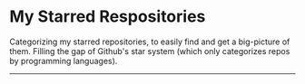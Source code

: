 # My Starred Respositories
Categorizing my starred repositories, to easily find and get a big-picture of them. Filling the gap of Github's star system (which only categorizes repos by programming languages).
***
